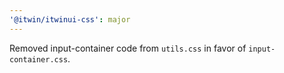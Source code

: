 ```yaml
---
'@itwin/itwinui-css': major
---
```


Removed input-container code from `utils.css` in favor of `input-container.css`.

